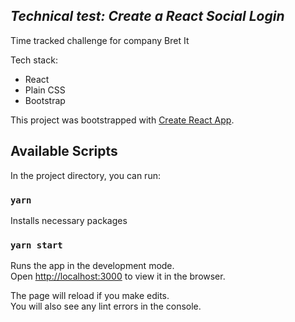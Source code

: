 ## _Technical test: Create a React Social Login_ 

Time tracked challenge for company Bret It 

Tech stack: 
* React
* Plain CSS
* Bootstrap


This project was bootstrapped with [Create React App](https://github.com/facebook/create-react-app).

## Available Scripts

In the project directory, you can run:

### `yarn`

Installs necessary packages

### `yarn start`

Runs the app in the development mode.<br />
Open [http://localhost:3000](http://localhost:3000) to view it in the browser.

The page will reload if you make edits.<br />
You will also see any lint errors in the console.

